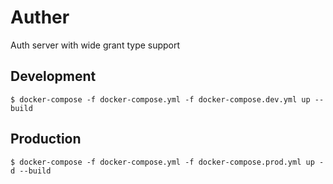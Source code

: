 # Auther

Auth server with wide grant type support

## Development

```
$ docker-compose -f docker-compose.yml -f docker-compose.dev.yml up --build
```

## Production

```
$ docker-compose -f docker-compose.yml -f docker-compose.prod.yml up -d --build
```
